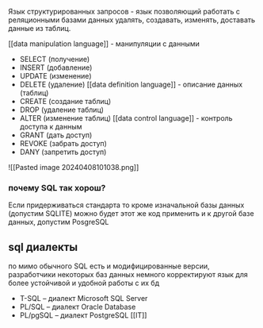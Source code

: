 
Язык структурированных запросов - язык позволяющий работать с реляционными базами данных удалять, создавать, изменять, доставать данные из таблиц.

[[data manipulation language]] - манипуляции с данными
- SELECT (получение)
- INSERT (добавление)
- UPDATE (изменение)
- DELETE (удаление)
[[data definition language]] - описание данных (таблиц)
- CREATE (создание таблиц)
- DROP (удаление таблиц)
- ALTER (изменение таблиц)
[[data control language]] - контроль доступа к данным
- GRANT (дать доступ)
- REVOKE (забрать доступ)
- DANY (запретить доступ)


![[Pasted image 20240408101038.png]]
### почему SQL так хорош?
Если придерживаться стандарта то кроме изначальной базы данных (допустим SQLITE) можно будет этот же код применить и к другой базе данных, допустим PosgreSQL


## sql диалекты
по мимо обычного SQL есть и модифицированные версии, разработчики некоторых баз данных немного корректируют язык для более устойчивой и удобной работы с их бд
- T-SQL – диалект Microsoft SQL Server
- PL/SQL – диалект Oracle Database
- PL/pgSQL – диалект PostgreSQL
[[IT]]